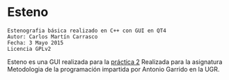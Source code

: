 # Esteno
```Estenografia básica realizado en C++ con GUI en QT4```<br>
```Autor: Carlos Martín Carrasco ```<br>
```Fecha: 3 Mayo 2015 ```<br>
```Licencia GPLv2 ```<br>

Esteno es una GUI realizada para la [práctica 2](https://github.com/Nitrosito/MP/tree/master/P2%20-%20Estenografia) Realizada para la asignatura Metodologia de la programación impartida por Antonio Garrido en la UGR.
